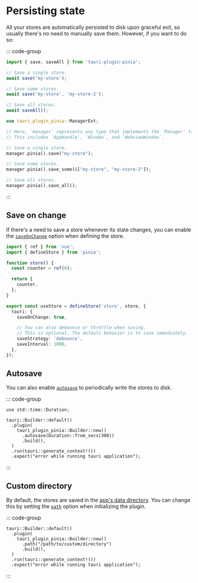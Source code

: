 # Persisting state

All your stores are automatically persisted to disk upon graceful exit, so usually there's no need to manually save them. However, if you want to do so:

::: code-group

```ts [JavaScript]
import { save, saveAll } from 'tauri-plugin-pinia';

// Save a single store.
await save('my-store');

// Save some stores.
await save('my-store', 'my-store-2');

// Save all stores.
await saveAll();
```

```rust [Rust]
use tauri_plugin_pinia::ManagerExt;

// Here, `manager` represents any type that implements the `Manager` trait provided by Tauri.
// This includes `AppHandle`, `Window`, and `WebviewWindow`.

// Save a single store.
manager.pinia().save("my-store");

// Save some stores.
manager.pinia().save_some(&["my-store", "my-store-2"]);

// Save all stores.
manager.pinia().save_all();
```

:::

## Save on change

If there's a need to save a store whenever its state changes, you can enable the [`saveOnChange`](https://docs.rs/tauri-plugin-pinia/latest) option when defining the store.

```ts [JavaScript]
import { ref } from 'vue';
import { defineStore } from 'pinia';

function store() {
  const counter = ref(0);

  return {
    counter,
  };
}

export const useStore = defineStore('store', store, {
  tauri: {
    saveOnChange: true,

    // You can also debounce or throttle when saving.
    // This is optional. The default behavior is to save immediately.
    saveStrategy: 'debounce',
    saveInterval: 1000,
  },
});
```

## Autosave

You can also enable [`autosave`](https://docs.rs/tauri-plugin-pinia/latest/tauri_plugin_pinia/struct.Builder.html#method.autosave) to periodically write the stores to disk.

::: code-group

```rust{6} [src-tauri/src/main.rs]
use std::time::Duration;

tauri::Builder::default()
  .plugin(
    tauri_plugin_pinia::Builder::new()
      .autosave(Duration::from_secs(300))
      .build(),
  )
  .run(tauri::generate_context!())
  .expect("error while running tauri application");

```

:::

## Custom directory

By default, the stores are saved in the [app's data directory](https://docs.rs/tauri/latest/tauri/path/struct.PathResolver.html#method.app_data_dir). You can change this by setting the [`path`](https://docs.rs/tauri-plugin-pinia/latest/tauri_plugin_pinia/struct.Builder.html#method.path) option when initializing the plugin.

::: code-group

```rust{4} [src-tauri/src/main.rs]
tauri::Builder::default()
  .plugin(
    tauri_plugin_pinia::Builder::new()
      .path("/path/to/custom/directory")
      .build(),
  )
  .run(tauri::generate_context!())
  .expect("error while running tauri application");

```

:::

